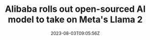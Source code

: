 ---
external: true
url: https://www.reuters.com/technology/alibaba-unveils-open-sourced-ai-model-similar-metas-llama-2-2023-08-03/
title: Alibaba rolls out open-sourced AI model to take on Meta's Llama 2
description:  Chinese tech giant Alibaba Group's cloud computing unit released two open-sourced artificial intelligence (AI) models on Thursday in a bid to take on Meta Platform.
date: 2023-08-03T09:05:56Z
icon: https://www.google.com/s2/favicons?domain=reuters.com&sz=32
source: Reuters
---